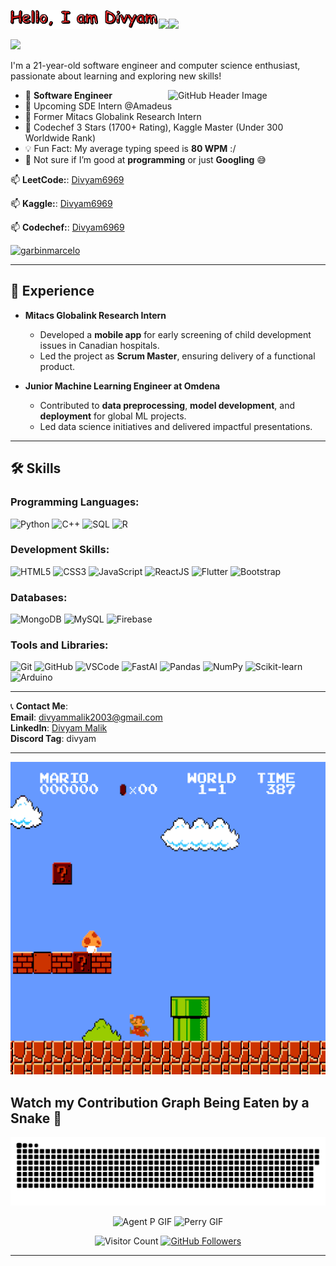 <img src="https://github.com/Divyam6969/textart/blob/main/text.gif" height="30"><img src="https://media.giphy.com/media/hvRJCLFzcasrR4ia7z/giphy.gif" width="40px"><a href="https://github.com/404"><img src="https://user-images.githubusercontent.com/73097560/115834477-dbab4500-a447-11eb-908a-139a6edaec5c.gif"></a>

<img src="https://media.tenor.com/DBqjevyA2o4AAAAd/bongo-cat-codes.gif">

I'm a 21-year-old software engineer and computer science enthusiast, passionate about learning and exploring new skills!  

<img width="50%" align="right" alt="GitHub Header Image" src="https://raw.githubusercontent.com/onimur/.github/master/.resources/git-header.svg" />

- 🔭 **Software Engineer**  
- 🌱 Upcoming SDE Intern @Amadeus 
- 🤝 Former Mitacs Globalink Research Intern
- 🧃 Codechef 3 Stars (1700+ Rating), Kaggle Master (Under 300 Worldwide Rank)
- 💡 Fun Fact: My average typing speed is **80 WPM** :/  
- 💬 Not sure if I’m good at **programming** or just **Googling** 😅   

📫 **LeetCode:**: [Divyam6969](https://www.leetcode.com/divyam6969) 

📫 **Kaggle:**: [Divyam6969](https://www.kaggle.com/divyam6969)  

📫 **Codechef:**: [Divyam6969](https://www.codechef.com/users/divyam6969)  

<div align="left">
<a href="https://www.buymeacoffee.com/Divyam03" target="_blank"><img src="https://cdn.buymeacoffee.com/buttons/v2/default-yellow.png" height="45" width="170" alt="garbinmarcelo" /></a>
</div>

---

## 💼 **Experience**
- **Mitacs Globalink Research Intern**  
  - Developed a **mobile app** for early screening of child development issues in Canadian hospitals.  
  - Led the project as **Scrum Master**, ensuring delivery of a functional product.  

- **Junior Machine Learning Engineer at Omdena**  
  - Contributed to **data preprocessing**, **model development**, and **deployment** for global ML projects.  
  - Led data science initiatives and delivered impactful presentations.  

---

## 🛠️ **Skills**

### Programming Languages:  
![Python](https://img.shields.io/badge/Python-3776AB?style=for-the-badge&logo=python&logoColor=white) ![C++](https://img.shields.io/badge/C++-00599C?style=for-the-badge&logo=cplusplus&logoColor=white) ![SQL](https://img.shields.io/badge/SQL-4479A1?style=for-the-badge&logo=postgresql&logoColor=white) ![R](https://img.shields.io/badge/R-276DC3?style=for-the-badge&logo=r&logoColor=white)  

### Development Skills:  
![HTML5](https://img.shields.io/badge/HTML5-E34F26?style=for-the-badge&logo=html5&logoColor=white) ![CSS3](https://img.shields.io/badge/CSS3-1572B6?style=for-the-badge&logo=css3&logoColor=white) ![JavaScript](https://img.shields.io/badge/JavaScript-F7DF1E?style=for-the-badge&logo=javascript&logoColor=black) ![ReactJS](https://img.shields.io/badge/React-61DAFB?style=for-the-badge&logo=react&logoColor=black) ![Flutter](https://img.shields.io/badge/Flutter-02569B?style=for-the-badge&logo=flutter&logoColor=white) ![Bootstrap](https://img.shields.io/badge/Bootstrap-7952B3?style=for-the-badge&logo=bootstrap&logoColor=white)  

### Databases:  
![MongoDB](https://img.shields.io/badge/MongoDB-47A248?style=for-the-badge&logo=mongodb&logoColor=white) ![MySQL](https://img.shields.io/badge/MySQL-4479A1?style=for-the-badge&logo=mysql&logoColor=white) ![Firebase](https://img.shields.io/badge/Firebase-FFCA28?style=for-the-badge&logo=firebase&logoColor=black)  

### Tools and Libraries:  
![Git](https://img.shields.io/badge/Git-F05032?style=for-the-badge&logo=git&logoColor=white) ![GitHub](https://img.shields.io/badge/GitHub-181717?style=for-the-badge&logo=github&logoColor=white) ![VSCode](https://img.shields.io/badge/VSCode-007ACC?style=for-the-badge&logo=visual-studio-code&logoColor=white) ![FastAI](https://img.shields.io/badge/FastAI-1C2833?style=for-the-badge&logo=fastai&logoColor=white) ![Pandas](https://img.shields.io/badge/Pandas-150458?style=for-the-badge&logo=pandas&logoColor=white) ![NumPy](https://img.shields.io/badge/NumPy-013243?style=for-the-badge&logo=numpy&logoColor=white) ![Scikit-learn](https://img.shields.io/badge/Scikit--Learn-F7931E?style=for-the-badge&logo=scikit-learn&logoColor=black) ![Arduino](https://img.shields.io/badge/Arduino-00979D?style=for-the-badge&logo=arduino&logoColor=white)  

---

📞 **Contact Me**:  
**Email**: divyammalik2003@gmail.com  
**LinkedIn**: [Divyam Malik](https://www.linkedin.com/in/divyam03/) <br>
**Discord Tag**: divyam

---

 

<img src="https://github.com/Divyam6969/textart/raw/main/mario-icegif-11.gif" width="100%" height='500px'>



## Watch my Contribution Graph Being Eaten by a Snake 🐍

<p align="center">
  <img src="https://github.com/Divyam6969/textart/blob/main/github-user-contribution.svg" alt="snake">
</p>

<div align="center">
  <img src="https://media.tenor.com/c_rr1aUsI90AAAAC/phineas-and-ferb-agent-p.gif" alt="Agent P GIF" height="160px" width="180px">
  <img src="https://static.wikia.nocookie.net/pffanon/images/5/53/Perry.gif/revision/latest?cb=20200724041706" alt="Perry GIF" height="160px" width="180px">
</div>

<p align="center">
  <img src="https://visitor-badge.laobi.icu/badge?page_id=Divyam6969" alt="Visitor Count"> 
  <a href="https://github.com/Divyam6969?tab=followers">
    <img src="https://img.shields.io/github/followers/divyam6969?label=Followers&style=social" alt="GitHub Followers">
  </a>
</p>






---
